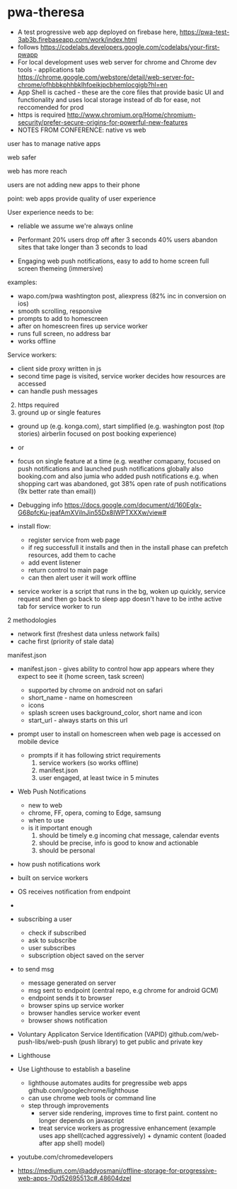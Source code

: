 ﻿# pwa-theresa
* A test progressive web app deployed on firebase here, https://pwa-test-3ab3b.firebaseapp.com/work/index.html
* follows https://codelabs.developers.google.com/codelabs/your-first-pwapp
* For local development uses web server for chrome and Chrome dev tools - applications tab https://chrome.google.com/webstore/detail/web-server-for-chrome/ofhbbkphhbklhfoeikjpcbhemlocgigb?hl=en
* App Shell is cached - these are the core files that provide basic UI and functionality and uses local storage instead of db for ease, not reccomended for prod
* https is required http://www.chromium.org/Home/chromium-security/prefer-secure-origins-for-powerful-new-features
* NOTES FROM CONFERENCE:
native vs web

user has to manage native apps

web safer

web has more reach

users are not adding new apps to their phone

point: web apps provide quality of user experience

User experience needs to be:

* reliable
we assume we're always online

* Performant
20% users drop off after 3 seconds
40% users abandon sites that take longer than 3 seconds to load

* Engaging
web push notifications, 
easy to add to home screen
full screen themeing (immersive)

examples:
* wapo.com/pwa  washtington post, aliexpress (82% inc in conversion on ios)
* smooth scrolling, responsive
* prompts to add to homescreen
* after on homescreen fires up service worker
* runs full screen, no address bar
* works offline

Service workers:
* client side proxy written in js
* second time page is visited, service worker decides how resources are accessed
* can handle push messages


2. https required
3. ground up or single features
  * ground up (e.g. konga.com), start simplified (e.g. washington post (top stories) airberlin focused on post booking experience)
  * or
  * focus on single feature at a time (e.g. weather comapany, focused on push notifications and
     launched push notifications globally  also booking.com and also jumia who added push notifications e.g. when
     shopping cart was abandoned, got 38% open rate of push notifications (9x better rate than email))

* Debugging info https://docs.google.com/document/d/160EgIx-G68pfcKu-jeafAmXViInJin55Dx8IWPTXXXw/view#
* install flow:
  * register service from web page
  * if reg successfull it installs and then in the install phase can prefetch resources, add them to cache
  * add event listener 
  * return control to main page
  * can then alert user it will work offline
    
* service worker is a script that runs in the bg, woken up quickly, service request and then go back to sleep
app doesn't have to be inthe active tab for service worker to run

2 methodologies
* network first (freshest data unless network fails)
* cache first (priority of stale data)

manifest.json
* manifest.json - gives ability to control how app appears where they expect to see it (home screen, task screen)
  * supported by chrome on android not on safari
  * short_name - name on homescreen
  * icons
  * splash screen uses background_color, short name and icon
  * start_url - always starts on this url

* prompt user to install on homescreen when web page is accessed on mobile device
  * prompts if it has following strict requirements
    1. service workers (so works offline) 
    2. manifest.json
    3. user engaged, at least twice in 5 minutes

* Web Push Notifications
  * new to web
  * chrome, FF, opera, coming to Edge, samsung
  * when to use
   * is it important enough
     1. should be timely e.g incoming chat message, calendar events
     2. should be precise, info is good to know and actionable
     3. should be personal

* how push notifications work
* built on service workers
* OS receives notification from endpoint
* 
* subscribing a user
  * check if subscribed
  * ask to subscribe
  * user subscribes
  * subscription object saved on the server

* to send msg
  * message generated on server
  * msg sent to endpoint (central repo, e.g chrome for android GCM)
  * endpoint sends it to browser
  * browser spins up service worker
  * browser handles service worker event
  * browser shows notification

* Voluntary Applicaton Service Identification (VAPID) github.com/web-push-libs/web-push (push library) to get public and private key


* Lighthouse
* Use Lighthouse to establish a baseline
  * lighthouse automates audits for pregressibe web apps github.com/googlechrome/lighthouse
  * can use chrome web tools or command line
  * step through improvements
    * server side rendering, improves time to first paint. content no longer depends on javascript
    * treat service workers as progressive enhancement (example uses app shell(cached aggressively) + dynamic content (loaded after app shell) model)
    
* youtube.com/chromedevelopers
* https://medium.com/@addyosmani/offline-storage-for-progressive-web-apps-70d52695513c#.48604dzel
